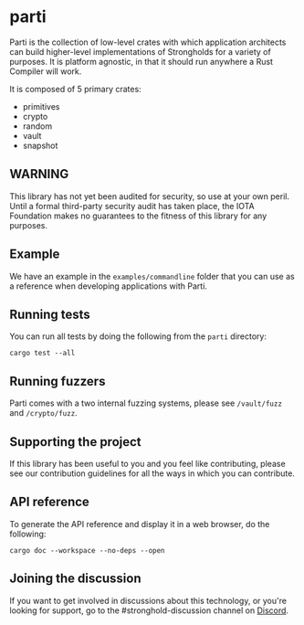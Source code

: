# parti

Parti is the collection of low-level crates with which application architects can build higher-level implementations of Strongholds for a variety of purposes. It is platform agnostic, in that it should run anywhere a Rust Compiler will work.

It is composed of 5 primary crates:
- primitives
- crypto
- random
- vault
- snapshot

## WARNING
This library has not yet been audited for security, so use at your own peril. Until a formal third-party security audit has taken place, the IOTA Foundation makes no guarantees to the fitness of this library for any purposes.

## Example
We have an example in the `examples/commandline` folder that you can use as a reference when developing applications with Parti.

## Running tests
You can run all tests by doing the following from the `parti` directory:
```
cargo test --all
```

## Running fuzzers
Parti comes with a two internal fuzzing systems, please see `/vault/fuzz` and `/crypto/fuzz`.

## Supporting the project
If this library has been useful to you and you feel like contributing, please see our contribution guidelines for all the ways in which you can contribute.

## API reference
To generate the API reference and display it in a web browser, do the following:

```
cargo doc --workspace --no-deps --open
```

## Joining the discussion
If you want to get involved in discussions about this technology, or you're looking for support, go to the #stronghold-discussion channel on [Discord](https://discord.iota.org/).
